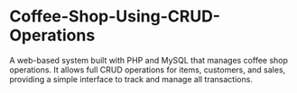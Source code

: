 # Coffee-Shop-Using-CRUD-Operations
A web-based system built with PHP and MySQL that manages coffee shop operations. It allows full CRUD operations for items, customers, and sales, providing a simple interface to track and manage all transactions.
